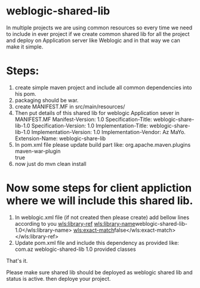 # weblogic-shared-lib
In multiple projects we are using common resources so every time we need to include in ever project if we create common shared lib for all the project and deploy on Application server like Weblogic and in that way we can make it simple.


# Steps:
1) create simple maven project and include all common dependencies into his pom.
2) packaging should be war.
3) create MANIFEST.MF in src/main/resources/
4) Then put details of this shared lib for weblogic Application sever in MANIFEST.MF
  Manifest-Version: 1.0
  Specification-Title: weblogic-share-lib-1.0
  Specification-Version: 1.0
  Implementation-Title: weblogic-share-lib-1.0
  Implementation-Version: 1.0
  Implementation-Vendor: Az MaYo.
  Extension-Name: weblogic-share-lib
5) In pom.xml file please update build part like:
	<build>
		<plugins>
			<plugin>
				<groupId>org.apache.maven.plugins</groupId>
				<artifactId>maven-war-plugin</artifactId>				
				<configuration>
					<attachClasses>true</attachClasses>
				</configuration>
			</plugin>
		</plugins>
	</build>
5) now just do mvn clean install

# Now some steps for client appliction where we will include this shared lib.
1) In weblogic.xml file (if not created then please create) add bellow lines according to you
	<wls:library-ref>
        	<wls:library-name>weblogic-shared-lib-1.0</wls:library-name>
        	<wls:exact-match>false</wls:exact-match>
    	</wls:library-ref>  
2) Update pom.xml file and include this dependency as provided like:
	<dependency>
		<groupId>com.az</groupId>
		<artifactId>weblogic-shared-lib</artifactId>
		<version>1.0</version>
		<scope>provided</scope>
		<classifier>classes</classifier>
    	</dependency>

That's it.

Please make sure shared lib should be deployed as weblogic shared lib and status is active. then deploye your project.
